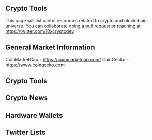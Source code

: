 ## Crypto Tools

This page will list useful resources related to crypto and blockchain universe. You can collaborate doing a pull request or reaching at https://twitter.com/10xcryptodev

## General Market Information

CoinMarketCap - https://coinmarketcap.com/
CoinGecko - https://www.coingecko.com

## Crypto Tools

## Crypto News

## Hardware Wallets

## Twitter Lists
